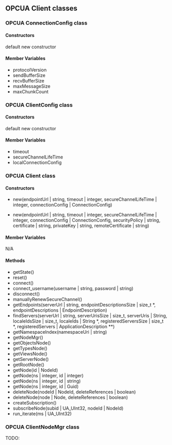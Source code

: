 
## OPCUA Client classes

### OPCUA ConnectionConfig class

#### Constructors

default new constructor

#### Member Variables

* protocolVersion
* sendBufferSize
* recvBufferSize
* maxMessageSize
* maxChunkCount


### OPCUA ClientConfig class

#### Constructors

default new constructor

#### Member Variables

* timeout
* secureChannelLifeTime 
* localConnectionConfig

### OPCUA Client class

#### Constructors

* new(endpointUrl | string, timeout | integer, secureChannelLifeTime | integer, connectionConfig | ConnectionConfig)

* new(endpointUrl | string, timeout | integer, secureChannelLifeTime | integer, connectionConfig | ConnectionConfig, securityPolicy | string, certificate | string, privateKey | string, remoteCertificate | string)

#### Member Variables

N/A

#### Methods

* getState()
* reset()
* connect()
* connect_username(username | string, password | string)
* disconnect()
* manuallyRenewSecureChannel()
* getEndpoints(serverUrl | string, endpointDescriptionsSize | size_t \*, endpointDescriptions | EndpointDescription)
* findServers(serverUrl | string, serverUrisSize | size_t, serverUris | String, localeIdsSize | size_t, localeIds | String \*, registeredServersSize | size_t \*, registeredServers | ApplicationDescription \*\*)
* getNamespaceIndex(namespaceUri | string)
* getNodeMgr()
* getObjectsNode()
* getTypesNode()
* getViewsNode()
* getServerNode()
* getRootNode()
* getNode(id | NodeId)
* getNode(ns | integer, id | integer)
* getNode(ns | integer, id | string)
* getNode(ns | integer, id | Guid)
* deleteNode(nodeId | NodeId, deleteReferences | boolean)
* deleteNode(node | Node, deleteReferences | boolean)
* createSubscription()
* subscribeNode(subid | UA_UInt32, nodeId | NodeId)
* run_iterate(ms | UA_UInt32)


### OPCUA ClientNodeMgr class

TODO:
